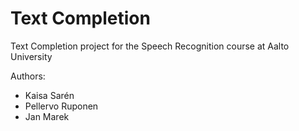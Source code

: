 # Text Completion
Text Completion project for the Speech Recognition course at Aalto University

Authors:
 - Kaisa Sarén
 - Pellervo Ruponen
 - Jan Marek
